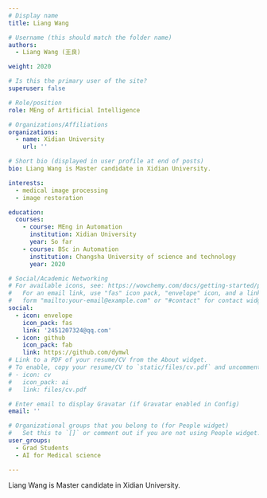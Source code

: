 ```yaml
---
# Display name
title: Liang Wang

# Username (this should match the folder name)
authors:
  - Liang Wang (王良)

weight: 2020

# Is this the primary user of the site?
superuser: false

# Role/position
role: MEng of Artificial Intelligence

# Organizations/Affiliations
organizations:
  - name: Xidian University
    url: ''

# Short bio (displayed in user profile at end of posts)
bio: Liang Wang is Master candidate in Xidian University.

interests:
  - medical image processing
  - image restoration

education:
  courses:
    - course: MEng in Automation
      institution: Xidian University
      year: So far
    - course: BSc in Automation
      institution: Changsha University of science and technology
      year: 2020

# Social/Academic Networking
# For available icons, see: https://wowchemy.com/docs/getting-started/page-builder/#icons
#   For an email link, use "fas" icon pack, "envelope" icon, and a link in the
#   form "mailto:your-email@example.com" or "#contact" for contact widget.
social:
  - icon: envelope
    icon_pack: fas
    link: '2451207324@qq.com'
  - icon: github
    icon_pack: fab
    link: https://github.com/dymwl
# Link to a PDF of your resume/CV from the About widget.
# To enable, copy your resume/CV to `static/files/cv.pdf` and uncomment the lines below.
# - icon: cv
#   icon_pack: ai
#   link: files/cv.pdf

# Enter email to display Gravatar (if Gravatar enabled in Config)
email: ''

# Organizational groups that you belong to (for People widget)
#   Set this to `[]` or comment out if you are not using People widget.
user_groups:
  - Grad Students
  - AI for Medical science

---
```


Liang Wang is Master candidate in Xidian University.

